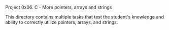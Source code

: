 Project 0x06. C - More pointers, arrays and strings

This directory contains multiple tasks that test the student's knowledge and ability to correctly utilize pointers, arrays, and strings.
